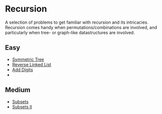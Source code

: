 # Recursion
A selection of problems to get familiar with recursion and its intricacies. Recursion comes handy when permutations/combinations are involved, and particularly when tree- or graph-like datastructures are involved.

## Easy
- [Symmetric Tree](https://leetcode.com/problems/symmetric-tree/)
- [Reverse Linked List](https://leetcode.com/problems/reverse-linked-list/)
- [Add Digits](https://leetcode.com/problems/add-digits/)
- 

## Medium
- [Subsets](https://leetcode.com/problems/subsets/)
- [Subsets II](https://leetcode.com/problems/subsets-ii/)
